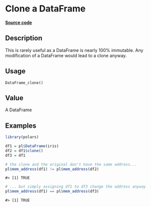 

# Clone a DataFrame

[**Source code**](https://github.com/pola-rs/r-polars/tree/1fd6c01b862685c50e295d9b2ef690a69c3a7963/R/dataframe__frame.R#L533)

## Description

This is rarely useful as a DataFrame is nearly 100% immutable. Any
modification of a DataFrame would lead to a clone anyway.

## Usage

<pre><code class='language-R'>DataFrame_clone()
</code></pre>

## Value

A DataFrame

## Examples

``` r
library(polars)

df1 = pl$DataFrame(iris)
df2 = df1$clone()
df3 = df1

# the clone and the original don't have the same address...
pl$mem_address(df1) != pl$mem_address(df2)
```

    #> [1] TRUE

``` r
# ... but simply assigning df1 to df3 change the address anyway
pl$mem_address(df1) == pl$mem_address(df3)
```

    #> [1] TRUE
